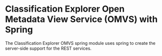 <!-- SPDX-License-Identifier: Apache-2.0 -->
<!-- Copyright Contributors to the ODPi Egeria project.  -->

# Classification Explorer Open Metadata View Service (OMVS) with Spring

The Classification Explorer OMVS spring module uses spring to create the server-side support for the REST services.